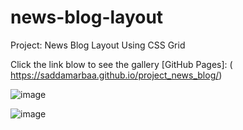 #  news-blog-layout
Project: News Blog Layout Using CSS Grid

Click the link blow to see the gallery [GitHub Pages]: (  https://saddamarbaa.github.io/project_news_blog/)

![image](https://user-images.githubusercontent.com/51326421/102723134-a9be9080-4338-11eb-9066-127930250fe5.png)



![image](https://user-images.githubusercontent.com/51326421/102722608-c48f0600-4334-11eb-8b8f-48077aa7b322.png)

